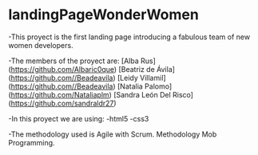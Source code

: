 # landingPageWonderWomen

-This proyect is the first landing page introducing a fabulous team of new women developers.

-The members of the proyect are: 
     [Alba Rus]  
     (https://github.com/Albaric0que)
     [Beatriz de Ávila] 
     (https://github.com//Beadeavila)
     [Leidy Villamil] 
     (https://github.com//Beadeavila)
     [Natalia Palomo] 
     (https://github.com/Nataliaplm)
    [Sandra León Del Risco]
    (https://github.com/sandraldr27)
    

-In this proyect we are using:
   -html5
   -css3

-The methodology used is Agile with Scrum. Methodology Mob Programming.

